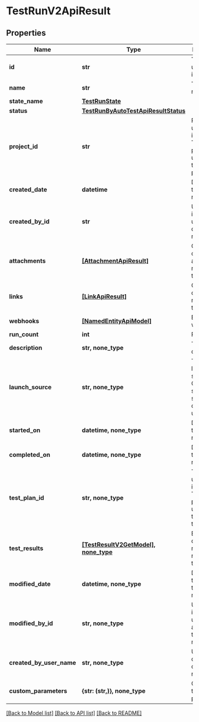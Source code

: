# TestRunV2ApiResult


## Properties
Name | Type | Description | Notes
------------ | ------------- | ------------- | -------------
**id** | **str** | Test run unique identifier | 
**name** | **str** | Test run name | 
**state_name** | [**TestRunState**](TestRunState.md) |  | 
**status** | [**TestRunByAutoTestApiResultStatus**](TestRunByAutoTestApiResultStatus.md) |  | 
**project_id** | **str** | Project unique identifier                This property is used to link test run with project. | 
**created_date** | **datetime** | Date and time of test run creation | 
**created_by_id** | **str** | Unique identifier of user who created test run | 
**attachments** | [**[AttachmentApiResult]**](AttachmentApiResult.md) | Collection of attachments related to the test run | 
**links** | [**[LinkApiResult]**](LinkApiResult.md) | Collection of links related to the test run | 
**webhooks** | [**[NamedEntityApiModel]**](NamedEntityApiModel.md) | Enabled webhooks | 
**run_count** | **int** | Run count | 
**description** | **str, none_type** | Test run description | [optional] 
**launch_source** | **str, none_type** | Test run launch source                Once launch source is specified it cannot be updated. | [optional] 
**started_on** | **datetime, none_type** | Date and time of test run start | [optional] 
**completed_on** | **datetime, none_type** | Date and time of test run end | [optional] 
**test_plan_id** | **str, none_type** | Test plan unique identifier                This property is used to link test run with test plan. | [optional] 
**test_results** | [**[TestResultV2GetModel], none_type**](TestResultV2GetModel.md) | Enumeration of test results related to test run | [optional] 
**modified_date** | **datetime, none_type** | Date and time of last test run  modification | [optional] 
**modified_by_id** | **str, none_type** | Unique identifier of user who applied last test run  modification | [optional] 
**created_by_user_name** | **str, none_type** | Username of user who created test run | [optional] 
**custom_parameters** | **{str: (str,)}, none_type** | Customers test run parameters | [optional] 

[[Back to Model list]](../README.md#documentation-for-models) [[Back to API list]](../README.md#documentation-for-api-endpoints) [[Back to README]](../README.md)


